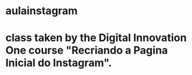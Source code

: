# aulainstagram
# class taken by the Digital Innovation One course "Recriando a Pagina Inicial do Instagram".

